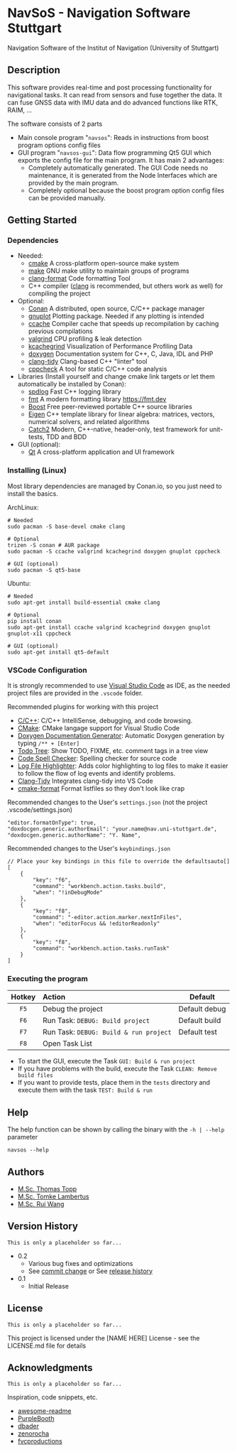 # NavSoS - Navigation Software Stuttgart

Navigation Software of the Institut of Navigation (University of Stuttgart)

## Description

This software provides real-time and post processing functionality for navigational tasks. It can read from sensors and fuse together the data. It can fuse GNSS data with IMU data and do advanced functions like RTK, RAIM, ...

The software consists of 2 parts
* Main console program "```navsos```": Reads in instructions from boost program options config files
* GUI program "```navsos-gui```": Data flow programming Qt5 GUI which exports the config file for the main program. It has main 2 advantages:
    * Completely automatically generated. The GUI Code needs no maintenance, it is generated from the Node Interfaces which are provided by the main program.
    * Completely optional because the boost program option config files can be provided manually.

## Getting Started

### Dependencies

* Needed:
    * [cmake](https://cmake.org/) A cross-platform open-source make system
    * [make](https://www.gnu.org/software/make/) GNU make utility to maintain groups of programs
    * [clang-format](https://clang.llvm.org/docs/ClangFormat.html) Code formatting Tool
    * C++ compiler ([clang](https://clang.llvm.org/) is recommended, but others work as well) for compiling the project
* Optional:
    * [Conan](https://conan.io) A distributed, open source, C/C++ package manager
    * [gnuplot](http://www.gnuplot.info/) Plotting package. Needed if any plotting is intended
    * [ccache](https://ccache.dev/) Compiler cache that speeds up recompilation by caching previous compilations
    * [valgrind](http://valgrind.org/) CPU profiling & leak detection
    * [kcachegrind](http://kcachegrind.sourceforge.net) Visualization of Performance Profiling Data
    * [doxygen](http://www.doxygen.nl/) Documentation system for C++, C, Java, IDL and PHP
    * [clang-tidy](https://clang.llvm.org/extra/clang-tidy/) Clang-based C++ "linter" tool
    * [cppcheck](http://cppcheck.sourceforge.net/) A tool for static C/C++ code analysis
* Libraries (Install yourself and change cmake link targets or let them automatically be installed by Conan):
    * [spdlog](https://github.com/gabime/spdlog) Fast C++ logging library
    * [fmt](https://github.com/fmtlib/fmt) A modern formatting library https://fmt.dev
    * [Boost](https://www.boost.org/) Free peer-reviewed portable C++ source libraries
    * [Eigen](http://eigen.tuxfamily.org) C++ template library for linear algebra: matrices, vectors, numerical solvers, and related algorithms
    * [Catch2](https://github.com/catchorg/Catch2) Modern, C++-native, header-only, test framework for unit-tests, TDD and BDD
* GUI (optional):
    * [Qt](https://www.qt.io/) A cross-platform application and UI framework

### Installing (Linux)

Most library dependencies are managed by Conan.io, so you just need to install the basics.

ArchLinux:
```
# Needed
sudo pacman -S base-devel cmake clang

# Optional
trizen -S conan # AUR package
sudo pacman -S ccache valgrind kcachegrind doxygen gnuplot cppcheck

# GUI (optional)
sudo pacman -S qt5-base
```

Ubuntu:
```
# Needed
sudo apt-get install build-essential cmake clang

# Optional
pip install conan
sudo apt-get install ccache valgrind kcachegrind doxygen gnuplot gnuplot-x11 cppcheck

# GUI (optional)
sudo apt-get install qt5-default 
```

### VSCode Configuration

It is strongly recommended to use [Visual Studio Code](https://code.visualstudio.com/) as IDE, as the needed project files are provided in the ```.vscode``` folder.

Recommended plugins for working with this project
* [C/C++](https://marketplace.visualstudio.com/items?itemName=ms-vscode.cpptools): C/C++ IntelliSense, debugging, and code browsing.
* [CMake](https://marketplace.visualstudio.com/items?itemName=twxs.cmake): CMake langage support for Visual Studio Code
* [Doxygen Documentation Generator](https://marketplace.visualstudio.com/items?itemName=cschlosser.doxdocgen): Automatic Doxygen generation by typing ```/** + [Enter]```
* [Todo Tree](https://marketplace.visualstudio.com/items?itemName=Gruntfuggly.todo-tree): Show TODO, FIXME, etc. comment tags in a tree view
* [Code Spell Checker](https://marketplace.visualstudio.com/items?itemName=streetsidesoftware.code-spell-checker): Spelling checker for source code
* [Log File Highlighter](https://marketplace.visualstudio.com/items?itemName=emilast.LogFileHighlighter): Adds color highlighting to log files to make it easier to follow the flow of log events and identify problems.
* [Clang-Tidy](https://marketplace.visualstudio.com/items?itemName=notskm.clang-tidy) Integrates clang-tidy into VS Code
* [cmake-format](https://marketplace.visualstudio.com/items?itemName=cheshirekow.cmake-format) Format listfiles so they don't look like crap

Recommended changes to the User's ```settings.json``` (not the project .vscode/settings.json)
```
"editor.formatOnType": true,
"doxdocgen.generic.authorEmail": "your.name@nav.uni-stuttgart.de",
"doxdocgen.generic.authorName": "Y. Name",
```

Recommended changes to the User's ```keybindings.json```
```
// Place your key bindings in this file to override the defaultsauto[]
[
    {
        "key": "f6",
        "command": "workbench.action.tasks.build",
        "when": "!inDebugMode"
    },
    {
        "key": "f8",
        "command": "-editor.action.marker.nextInFiles",
        "when": "editorFocus && !editorReadonly"
    },
    {
        "key": "f8",
        "command": "workbench.action.tasks.runTask"
    }
]
```

### Executing the program

| Hotkey   | Action                                     | Default       |
| :------: | :----------------------------------------- | ------------- |
| ```F5``` | Debug the project                          | Default debug |
| ```F6``` | Run Task: ```DEBUG: Build project```       | Default build |
| ```F7``` | Run Task: ```DEBUG: Build & run project``` | Default test  |
| ```F8``` | Open Task List                             |               |

* To start the GUI, execute the Task ```GUI: Build & run project```
* If you have problems with the build, execute the Task ```CLEAN: Remove build files```
* If you want to provide tests, place them in the ```tests``` directory and execute them with the task ```TEST: Build & run```

## Help

The help function can be shown by calling the binary with the ```-h | --help``` parameter
```
navsos --help
```

## Authors

* [M.Sc. Thomas Topp](mailto:thomas.topp@nav.uni-stuttgart.de?subject=[GitLab/NavSoS]%20)
* [M.Sc. Tomke Lambertus](mailto:tomke.lambertus@nav.uni-stuttgart.de?subject=[GitLab/NavSoS]%20)
* [M.Sc. Rui Wang](mailto:rui.wang@nav.uni-stuttgart.de?subject=[GitLab/NavSoS]%20)

## Version History

```This is only a placeholder so far...```
* 0.2
    * Various bug fixes and optimizations
    * See [commit change]() or See [release history]()
* 0.1
    * Initial Release

## License

```This is only a placeholder so far...```

This project is licensed under the [NAME HERE] License - see the LICENSE.md file for details

## Acknowledgments

```This is only a placeholder so far...```

Inspiration, code snippets, etc.
* [awesome-readme](https://github.com/matiassingers/awesome-readme)
* [PurpleBooth](https://gist.github.com/PurpleBooth/109311bb0361f32d87a2)
* [dbader](https://github.com/dbader/readme-template)
* [zenorocha](https://gist.github.com/zenorocha/4526327)
* [fvcproductions](https://gist.github.com/fvcproductions/1bfc2d4aecb01a834b46)